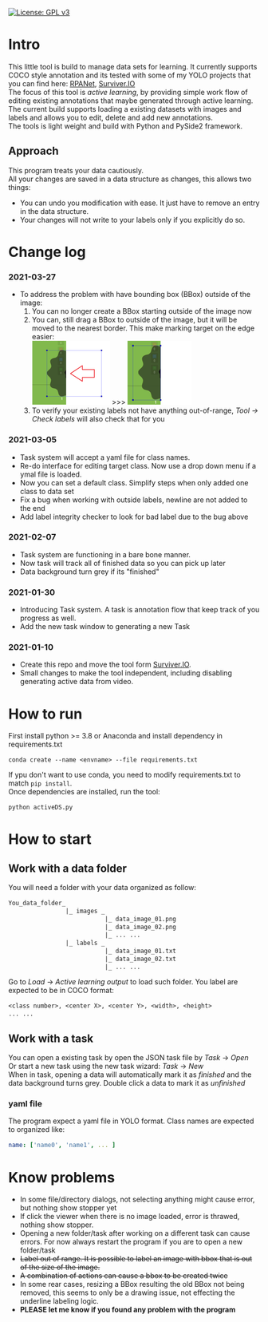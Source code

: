 [![License: GPL v3](https://img.shields.io/badge/License-GPLv3-blue.svg)](https://www.gnu.org/licenses/gpl-3.0)
# Intro
This little tool is build to manage data sets for learning. It currently supports COCO style annotation and its tested with some of my YOLO projects that you can find here: [RPANet](https://github.com/KevinUTAT/RPANet), [Surviver.IO](https://github.com/KevinUTAT/surviver_dot_IO) \
The focus of this tool is *active learning*, by providing simple work flow of editing existing annotations that maybe generated through active learning. \
The current build supports loading a existing datasets with images and labels and allows you to edit, delete and add new annotations.\
The tools is light weight and build with Python and PySide2 framework.
## Approach
This program treats your data cautiously. \
All your changes are saved in a data structure as changes, this allows two things:
- You can undo you modification with ease. It just have to remove an entry in the data structure.
- Your changes will not write to your labels only if you explicitly do so. 
# Change log
### 2021-03-27
- To address the problem with have bounding box (BBox) outside of the image:
  1. You can no longer create a BBox starting outside of the image now
  2. You can, still drag a BBox to outside of the image, but it will be moved to the nearest border. This make marking target on the edge easier:\
   ![](doc/OOR.png) >>> ![](doc/OOR_fix.png)
  3. To verify your existing labels not have anything out-of-range, *Tool -> Check labels* will also check that for you
### 2021-03-05
- Task system will accept a yaml file for class names.
- Re-do interface for editing target class. Now use a drop down menu if a ymal file is loaded.
- Now you can set a default class. Simplify steps when only added one class to data set
- Fix a bug when working with outside labels, newline are not added to the end
- Add label integrity checker to look for bad label due to the bug above
### 2021-02-07
- Task system are functioning in a bare bone manner.
- Now task will track all of finished data so you can pick up later
- Data background turn grey if its "finished"
### 2021-01-30
- Introducing Task system. A task is annotation flow that keep track of you progress as well.
- Add the new task window to generating a new Task
### 2021-01-10
- Create this repo and move the tool form [Surviver.IO](https://github.com/KevinUTAT/surviver_dot_IO).
- Small changes to make the tool independent, including disabling generating active data from video.
# How to run
First install python >= 3.8 or Anaconda and install dependency in requirements.txt
```
conda create --name <envname> --file requirements.txt
```
If ypu don't want to use conda, you need to modify requirements.txt to match ```pip install```. \
Once dependencies are installed, run the tool:
```
python activeDS.py
```
# How to start
## Work with a data folder
You will need a folder with your data organized as follow:
```
You_data_folder_
                |_ images _
                           |_ data_image_01.png
                           |_ data_image_02.png
                           |_ ... ...
                |_ labels _
                           |_ data_image_01.txt
                           |_ data_image_02.txt
                           |_ ... ...
```
Go to *Load* -> *Active learning output* to load such folder. You label are expected to be in COCO format:
```
<class number>, <center X>, <center Y>, <width>, <height>
... ...
```
## Work with a task
You can open a existing task by open the JSON task file by *Task* -> *Open* \
Or start a new task using the new task wizard: *Task* -> *New* \
When in task, opening a data will automatically mark it as *finished* and the data background turns grey. Double click a data to mark it as *unfinished* 
### yaml file
The program expect a yaml file in YOLO format. Class names are expected to organized like:
```yml
name: ['name0', 'name1', ... ]
```
# Know problems
- In some file/directory dialogs, not selecting anything might cause error, but nothing show stopper yet
- If click the viewer when there is no image loaded, error is thrawed, nothing show stopper.
- Opening a new folder/task after working on a different task can cause errors. For now always restart the program if you are to open a new folder/task
- ~~Label out of range. It is possible to label an image with bbox that is out of the size of the image.~~
- ~~A combination of actions can cause a bbox to be created twice~~
- In some rear cases, resizing a BBox resulting the old BBox not being removed, this seems to only be a drawing issue, not effecting the underline labeling logic.
- **PLEASE let me know if you found any problem with the program**